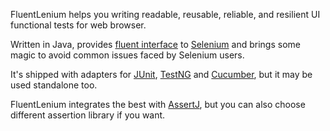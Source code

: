 FluentLenium helps you writing readable, reusable, reliable, and resilient UI functional tests for web browser.

Written in Java, provides [fluent interface](http://en.wikipedia.org/wiki/Fluent_interface) to
[Selenium](http://www.seleniumhq.org/) and brings some magic to avoid common issues faced by Selenium users.

It's shipped with adapters for [JUnit](junit.org/), [TestNG](http://testng.org/doc/index.html) and 
[Cucumber](https://cucumber.io), but it may be used standalone too.

FluentLenium integrates the best with [AssertJ](http://joel-costigliola.github.io/assertj/), but you can also choose
different assertion library if you want.
